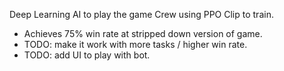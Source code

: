 Deep Learning AI to play the game Crew using PPO Clip to train.

- Achieves 75% win rate at stripped down version of game.
- TODO: make it work with more tasks / higher win rate.
- TODO: add UI to play with bot.
